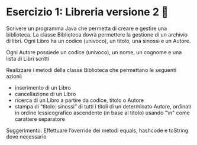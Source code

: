 # Esercizio 1: Libreria versione 2 🛵
Scrivere un programma Java che permetta di creare e gestire
una biblioteca. La classe Biblioteca dovrà permettere la gestione di un
archivio di libri.
Ogni Libro ha un codice (univoco), un titolo, una sinossi e un Autore.

Ogni Autore possiede un codice (univoco), un nome, un cognome e una lista di Libri scritti

Realizzare i metodi della classe Biblioteca che permettano le seguenti azioni:
- inserimento di un Libro
- cancellazione di un Libro
- ricerca di un Libro a partire da codice, titolo o Autore
- stampa di “titolo: sinossi” di tutti i titoli di un determinato Autore, ordinati
  in ordine lessicografico ascendente (in base al titolo) usando "\n" come carattere separatore

Suggerimento: Effettuare l’override dei metodi equals, hashcode e toString dove necessario